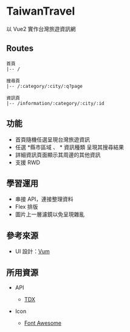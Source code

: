 # TaiwanTravel
以 Vue2 實作台灣旅遊資訊網

## Routes
```
首頁
|-- /

搜尋頁
|-- /:category/:city/:q?page

資訊頁
|-- /information/:category/:city/:id
```
## 功能
* 首頁隨機任選呈現台灣旅遊資訊
* 任選 *縣市區域 、 * 資訊種類 呈現其搜尋結果
* 詳細資訊頁面顯示其周邊的其他資訊
* 支援 RWD

## 學習運用

* 串接 API，連接整理資料
* Flex 排版
* 圖片上一層濾鏡以免呈現雜亂

## 參考來源
* UI 設計：[Vum](https://2021.thef2e.com/users/6296432819610583154?week=1&type=1)

## 所用資源

* API
  * [TDX](https://tdx.transportdata.tw/)

* Icon
	* [Font Awesome](https://fontawesome.com/)

